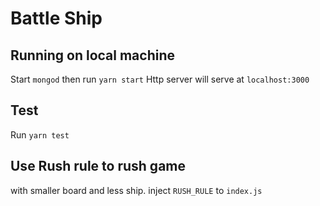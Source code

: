 # Battle Ship

## Running on local machine
Start `mongod` then run `yarn start`
Http server will serve at `localhost:3000`

## Test
Run `yarn test`

## Use Rush rule to rush game
with smaller board and less ship.
inject `RUSH_RULE` to `index.js`
